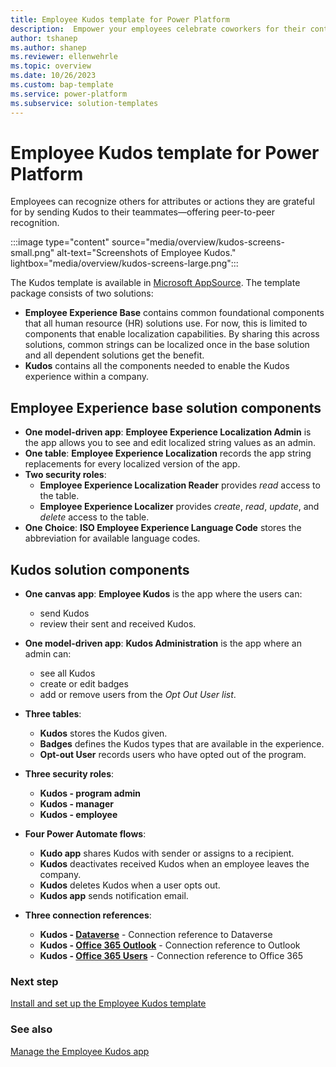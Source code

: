 ```yaml
---
title: Employee Kudos template for Power Platform
description:  Empower your employees celebrate coworkers for their contributions. Learn about the Employee Kudos template for Microsoft Power Platform.
author: tshanep
ms.author: shanep
ms.reviewer: ellenwehrle
ms.topic: overview
ms.date: 10/26/2023
ms.custom: bap-template
ms.service: power-platform
ms.subservice: solution-templates
---
```

# Employee Kudos template for Power Platform

Employees can recognize others for attributes or actions they are grateful for by sending Kudos to their teammates—offering peer-to-peer recognition.

:::image type="content" source="media/overview/kudos-screens-small.png" alt-text="Screenshots of Employee Kudos." lightbox="media/overview/kudos-screens-large.png":::

The Kudos template is available in [Microsoft AppSource](<https://aka.ms/AccessEmployeeKudosTemplate>). The template package consists of two solutions:

- **Employee Experience Base** contains common foundational components that all human resource (HR) solutions use. For now, this is limited to components that enable localization capabilities. By sharing this across solutions, common strings can be localized once in the base solution and all dependent solutions get the benefit.
- **Kudos** contains all the components needed to enable the Kudos experience within a company.

## Employee Experience base solution components

- **One model-driven app**: **Employee Experience Localization Admin** is the app allows you to see and edit localized string values as an admin.
- **One table**: **Employee Experience Localization** records the app string replacements for every localized version of the app.
- **Two security roles**:
  - **Employee Experience Localization Reader** provides *read* access to the table.
  - **Employee Experience Localizer** provides *create*, *read*, *update*, and *delete* access to the table.
- **One Choice**: **ISO Employee Experience Language Code** stores the abbreviation for available language codes.

## Kudos solution components

- **One canvas app**: **Employee Kudos** is the app where the users can:

  - send Kudos
  - review their sent and received Kudos.
- **One model-driven app**: **Kudos Administration** is the app where an admin can:

  - see all Kudos
  - create or edit badges
  - add or remove users from the *Opt Out User list*.
- **Three tables**:
  - **Kudos** stores the Kudos given.
  - **Badges** defines the Kudos types that are available in the experience.
  - **Opt-out User** records users who have opted out of the program.
- **Three security roles**:
  - **Kudos - program admin**
  - **Kudos - manager**
  - **Kudos - employee**
- **Four Power Automate flows**:
  - **Kudo app** shares Kudos with sender or assigns to a recipient.
  - **Kudos** deactivates received Kudos when an employee leaves the company.
  - **Kudos** deletes Kudos when a user opts out.
  - **Kudos app** sends notification email.
- **Three connection references**:
  - **Kudos - [Dataverse](/connectors/commondataserviceforapps/)** - Connection reference to Dataverse
  - **Kudos - [Office 365 Outlook](/connectors/office365/)** - Connection reference to Outlook
  - **Kudos - [Office 365 Users](/connectors/office365users/)** - Connection reference to Office 365

### Next step

[Install and set up the Employee Kudos template](install-and-set-up.md)

### See also

[Manage the Employee Kudos app](manage.md)
